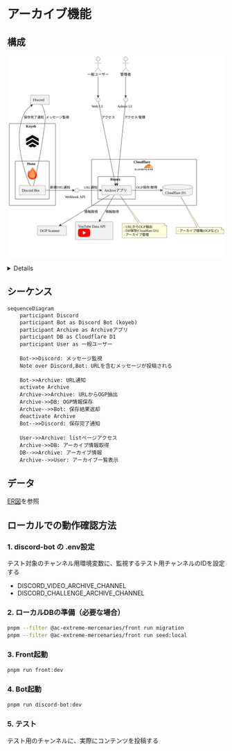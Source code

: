 # アーカイブ機能

## 構成

![コンポーネント図](./images/component.svg)

<details>

```plantuml
@startuml
'--- スキンパラメータなどの設定例 ---
skinparam defaultFontName "Meiryo"         ' 日本語表示用フォント例
skinparam componentStyle rectangle
skinparam maxMessageSize 80

'--- コンポーネント定義 ---
component "Koyeb\n<img:https://lh3.googleusercontent.com/p/AF1QipPA3ov75cU1ue8kWgr0GCRTii37VBxj177TVvqT=s1360-w1360-h1020{scale=0.1}>" as koyeb {
  component "Hono\n<img:https://avatars.githubusercontent.com/u/98495527?s=200&v=4{scale=0.3}>" as hono {
    [Discord Bot] as discordbot
  }
}

component "Cloudflare\n<img:https://cf-assets.www.cloudflare.com/slt3lc6tev37/fdh7MDcUlyADCr49kuUs2/5f780ced9677a05d52b05605be88bc6f/cf-logo-v-rgb.png{scale=0.1}>" as cloudflare {
  component "Remix" as Remix {
    [Archiveアプリ] as archive
  }
  database "Cloudflare D1" as db
}

component "OGP Scanner" as ogpScanner
component "YouTube Data API\n<img:https://developers.google.com/static/site-assets/logo-youtube.svg{scale=0.3}>" as youtubeAPI

[Discord] as discord

'--- アクター定義 ---
actor "一般ユーザー" as user
actor "管理者" as admin

'--- インターフェース ---
interface "Webhook API" as webhook
interface "Web UI" as web_ui
interface "Admin UI" as admin_ui

'--- 関連 ---
discord -- discordbot : メッセージ監視
discordbot -> webhook : 新規URL通知
webhook -> archive : URL通知

archive --> youtubeAPI : 情報取得
archive --> ogpScanner : 情報取得
archive -> db : OGP保存/取得

discordbot -> discord : 保存完了通知

user --> web_ui
web_ui --> archive : アクセス
admin --> admin_ui
admin_ui --> archive : アクセス/管理

'--- メモ ---
note bottom of archive
  - URLからOGP抽出
  - DB保存(Cloudflare D1)
  - アーカイブ管理
end note

note bottom of db
  - アーカイブ情報(OGPなど)
end note
@enduml
```

</details>

## シーケンス

```mermaid
sequenceDiagram
    participant Discord
    participant Bot as Discord Bot (koyeb)
    participant Archive as Archiveアプリ
    participant DB as Cloudflare D1
    participant User as 一般ユーザー

    Bot->>Discord: メッセージ監視
    Note over Discord,Bot: URLを含むメッセージが投稿される
    
    Bot->>Archive: URL通知
    activate Archive
    Archive->>Archive: URLからOGP抽出
    Archive->>DB: OGP情報保存
    Archive-->>Bot: 保存結果返却
    deactivate Archive
    Bot-->>Discord: 保存完了通知

    User->>Archive: listページアクセス
    Archive->>DB: アーカイブ情報取得
    DB-->>Archive: アーカイブ情報
    Archive-->>User: アーカイブ一覧表示
```

## データ

[ER図](../../data/README.md)を参照

## ローカルでの動作確認方法

### 1. discord-bot の .env設定

テスト対象のチャンネル用環境変数に、監視するテスト用チャンネルのIDを設定する

- DISCORD_VIDEO_ARCHIVE_CHANNEL
- DISCORD_CHALLENGE_ARCHIVE_CHANNEL

### 2. ローカルDBの準備（必要な場合）

```sh
pnpm --filter @ac-extreme-mercenaries/front run migration
pnpm --filter @ac-extreme-mercenaries/front run seed:local
```

### 3. Front起動

```sh
pnpm run front:dev
```

### 4. Bot起動

```sh
pnpm run discord-bot:dev
```

### 5. テスト

テスト用のチャンネルに、実際にコンテンツを投稿する
